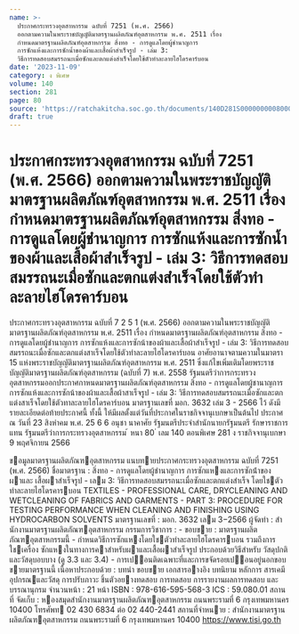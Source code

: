 ```yaml
---
name: >-
  ประกาศกระทรวงอุตสาหกรรม ฉบับที่ 7251 (พ.ศ. 2566)
  ออกตามความในพระราชบัญญัติมาตรฐานผลิตภัณฑ์อุตสาหกรรม พ.ศ. 2511 เรื่อง
  กำหนดมาตรฐานผลิตภัณฑ์อุตสาหกรรม สิ่งทอ - การดูแลโดยผู้ชำนาญการ
  การซักแห้งและการซักน้ำของผ้าและเสื้อผ้าสำเร็จรูป - เล่ม 3:
  วิธีการทดสอบสมรรถนะเมื่อซักและตกแต่งสำเร็จโดยใช้ตัวทำละลายไฮโดรคาร์บอน
date: '2023-11-09'
category: ง พิเศษ
volume: 140
section: 281
page: 80
source: 'https://ratchakitcha.soc.go.th/documents/140D281S0000000008000.pdf'
draft: true
---
```


# ประกาศกระทรวงอุตสาหกรรม ฉบับที่ 7251 (พ.ศ. 2566) ออกตามความในพระราชบัญญัติมาตรฐานผลิตภัณฑ์อุตสาหกรรม พ.ศ. 2511 เรื่อง กำหนดมาตรฐานผลิตภัณฑ์อุตสาหกรรม สิ่งทอ - การดูแลโดยผู้ชำนาญการ การซักแห้งและการซักน้ำของผ้าและเสื้อผ้าสำเร็จรูป - เล่ม 3: วิธีการทดสอบสมรรถนะเมื่อซักและตกแต่งสำเร็จโดยใช้ตัวทำละลายไฮโดรคาร์บอน

ประกาศกระทรวงอุตสาหกรรม ฉบับที่ 7 2 5 1 (พ.ศ. 2566) ออกตามความในพระราชบัญญัติมาตรฐานผลิตภัณฑ์อุตสาหกรรม พ.ศ. 2511 เรื่อง กำหนดมาตรฐานผลิตภัณฑ์อุตสาหกรรม สิ่งทอ - การดูแลโดยผู้ชำนาญการ การซักแห้งและการซักน้าของผ้าและเสื้อผ้าสำเร็จรูป - เล่ม 3: วิธีการทดสอบสมรรถนะเมื่อซักและตกแต่งสาเร็จโดยใช้ตัวทำละลายไฮโดรคาร์บอน อาศัยอานาจตามความในมาตรา 15 แห่งพระราชบัญญัติมาตรฐานผลิตภัณฑ์อุตสาหกรรม พ.ศ. 2511 ซึ่งแก้ไขเพิ่มเติมโดยพระราชบัญญัติมาตรฐานผลิตภัณฑ์อุตสาหกรรม (ฉบับที่ 7) พ.ศ. 2558 รัฐมนตรีว่าการกระทรวงอุตสาหกรรมออกประกาศกาหนดมาตรฐานผลิตภัณฑ์อุตสาหกรรม สิ่งทอ - การดูแลโดยผู้ชานาญการ การซักแห้งและการซักน้าของผ้าและเสื้อผ้าสาเร็จรูป - เล่ม 3: วิธีการทดสอบสมรรถนะเมื่อซักและตกแต่งสาเร็จโดยใช้ตัวทาละลายไฮโดรคาร์บอน มาตรฐานเลขที่ มอก. 3632 เล่ม 3 - 2566 ไว้ ดังมีรายละเอียดต่อท้ายประกาศนี้ ทั้งนี้ ให้มีผลตั้งแต่วันที่ประกาศในราชกิจจานุเบกษาเป็นต้นไป ประกาศ ณ วันที่ 23 สิงหำคม พ.ศ. 25 6 6 อนุชา นาคาศัย รัฐมนตรีประจำสำนักนายกรัฐมนตรี รักษาราชการแทน รัฐมนตรีว่าการกระทรวงอุตสาหกรรม ้ หนา 80 ่ เลม 140 ตอนพิเศษ 281 ง ราชกิจจานุเบกษา 9 พฤศจิกายน 2566

ขอมูลมาตรฐานผลิตภัณฑอุตสาหกรรม แนบทายประกาศกระทรวงอุตสาหกรรม ฉบับที่ 7251 (พ.ศ. 2566) ชื่อมาตรฐาน : สิ่งทอ - การดูแลโดยผู้ชํานาญการ การซักแหงและการซักน้ําของผาและ เสื้อผาสําเร็จรูป - เลม 3: วิธีการทดสอบสมรรถนะเมื่อซักและตกแต่งสําเร็จ โดยใชตัวทําละลายไฮโดรคารบอน TEXTILES - PROFESSIONAL CARE, DRYCLEANING AND WETCLEANING OF FABRICS AND GARMENTS - PART 3: PROCEDURE FOR TESTING PERFORMANCE WHEN CLEANING AND FINISHING USING HYDROCARBON SOLVENTS มาตรฐานเลขที่ : มอก. 3632 เลม 3−2566 ผู้จัดทํา : สํานักงานมาตรฐานผลิตภัณฑอุตสาหกรรม กรรมการวิชาการ : - ขอบขาย : มาตรฐานผลิตภัณฑอุตสาหกรรมนี้ - กําหนดวิธีการซักแหงโดยใชตัวทําละลายไฮโดรคารบอน รวมถึงการใชเครื่อง ซักแหงในทางการคาสําหรับผาและเสื้อผาสําเร็จรูป ประกอบด้วยวิธีสําหรับ วัสดุปกติและวัสดุบอบบาง (ดู 3.3 และ 3.4) - การเปอนติดเฉพาะที่และการขจัดรอยเปอนอยู่นอกขอบขายมาตรฐานนี้ เนื้อหาประกอบด้วย : บทนํา ขอบขาย เอกสารอางอิง บทนิยาม หลักการ สารเคมี อุปกรณและวัสดุ การปรับภาวะ ชิ้นตัวอยางทดสอบ การทดสอบ การรายงานผลการทดสอบ และบรรณานุกรม จํานวนหน้า : 21 หน้า ISBN : 978-616-595-568-3 ICS : 59.080.01 สถานที่ จัดเก็บ : หองสมุดสํานักงานมาตรฐานผลิตภัณฑอุตสาหกรรม ถนนพระรามที่ 6 กรุงเทพมหานคร 10400 โทรศัพท 02 430 6834 ต่อ 02 440-2441 สถานที่จําหนาย : สํานักงานมาตรฐานผลิตภัณฑอุตสาหกรรม ถนนพระรามที่ 6 กรุงเทพมหานคร 10400 https://www.tisi.go.th
